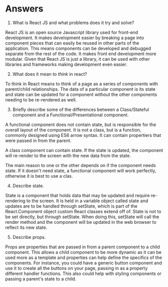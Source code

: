 # Answers

1.  What is React JS and what problems does it try and solve?

React JS is an open source Javascript library used for front-end development. It makes development easier by breaking a page into component pieces that can easily be reused in other parts of the application. This means components can be developed and debugged separate from the rest of the code. It makes front end development more modular. Given that React JS is just a library, it can be used with other libraries and frameworks making development even easier.


2.  What does it mean to _think_ in react?

To think in React means to think of a page as a series of components with parent/child relationships. The data of a particular component is its state and state can be updated for a component without the other components needing to be re-rendered as well.


3.  Briefly describe some of the differences between a Class/Stateful component and a Functional/Presentational component.

A functional component does not contain state, but is responsible for the overall layout of the component. It is not a class, but is a function, commonly designed using ES6 arrow syntax. It can contain propertiers that were passed in from the parent.

A class component can contain state. If the state is updated, the component will re-render to the screen with the new data from the state.

The main reason to one or the other depends on if the component needs state. If it doesn't need state, a functional component will work perfectly, otherwise it is best to use a clas.


4.  Describe state.

State is a component that holds data that may be updated and require re-rendering to the screen. It is held in a variable object called state and updates are to be handled through setState, which is part of the React.Component object custom React classes extend off of. State is not to be set directly, but through setState. When doing this, setState will call the render method and the component will be updated in the web browser to reflect its new state.

5.  Describe props.

Props are properties that are passed in from a parent component to a child component. This allows a child component to be more dynamic as it can be used more as a template and properties can help define the specifics of the components. For instance, you could have a generic button component and use it to create all the buttons on your page, passing in as a property different handler functions. This also could help with styling components or passing a parent's state to a child.
